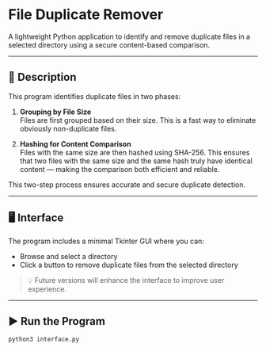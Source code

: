 # File Duplicate Remover

A lightweight Python application to identify and remove duplicate files in a selected directory using a secure content-based comparison.

---

## 📄 Description

This program identifies duplicate files in two phases:

1. **Grouping by File Size**  
   Files are first grouped based on their size. This is a fast way to eliminate obviously non-duplicate files.

2. **Hashing for Content Comparison**  
   Files with the same size are then hashed using SHA-256. This ensures that two files with the same size and the same hash truly have identical content — making the comparison both efficient and reliable.

This two-step process ensures accurate and secure duplicate detection.

---

## 🖥️ Interface

The program includes a minimal Tkinter GUI where you can:
- Browse and select a directory
- Click a button to remove duplicate files from the selected directory

> 💡 Future versions will enhance the interface to improve user experience.

---

## ▶️ Run the Program

```bash
python3 interface.py

